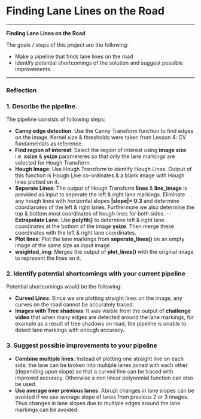 # **Finding Lane Lines on the Road** 

---

**Finding Lane Lines on the Road**

The goals / steps of this project are the following:
* Make a pipeline that finds lane lines on the road
* Identify potential shortcomings of the solution and suggest possible improvements.

---

### Reflection

### 1. Describe the pipeline. 

The pipeline consists of following steps:

- **Canny edge detection**: Use the Canny Transform function to find edges on the image. Kernel size & thresholds were taken from Lesson 4: CV fundamentals as reference. 
- **Find region of interest**: Select the region of interest using **image size** i.e. **xsize** & **ysize** parameteres so that only the lane markings are selected for Hough Transform. 
- **Hough Image**: Use Hough Transform to identify Hough Lines. Output of this function is Hough Line co-ordinates & a blank image with Hough lines plotted on it. 
- **Seperate Lines**: The output of Hough Transform **lines** & **line_image** is provided as input to seperate the left & right lane markings. Eliminate any hough lines with horizontal slopes **|slope|< 0.3** and determine coordianates of the left & right lanes. Furthermore we also determine the top & bottom most coordinates of hough lines for both sides. 
-- **Extrapolate Lane**: Use **polyfit()** to determine left & right lane coordinates at the bottom of the image **ysize**. Then merge these coordinates with the left & right lane coordinates.   
- **Plot lines**: Plot the lane markings from **seperate_lines()** on an empty image of the same size as input image.
- **weighted_img**: Merges the output of **plot_lines()** with the original image to represent the lines on it.

### 2. Identify potential shortcomings with your current pipeline

Potential shortcomings would be the following:

- **Curved Lines**: Since we are plotting straight lines on the image, any curves on the road cannot be accurately traced. 
- **Images with Tree shadows**: It was visible from the output of **challenge video** that when many edges are detected around the lane markings, for example as a result of tree shadows on road, the pipeline is unable to detect lane markings with enough accuracy. 


### 3. Suggest possible improvements to your pipeline

- **Combine multiple lines**: Instead of plotting one straight line on each side, the lane can be broken into multiple lanes joined with each other (depending upon slope) so that a curved line can be traced with improved accuracy. Otherwise a non linear polynomial function can also be used. 
- **Use average over previous lanes**: Abrupt changes in lane slopes can be avoided if we use average slope of lanes from previous 2 or 3 images. Thus changes in lane slopes due to multiple edges around the lane markings can be avoided. 

